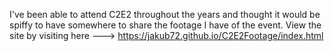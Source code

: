I've been able to attend C2E2 throughout the years and thought it would be spiffy to have somewhere to share the footage I have of the event.
View the site by visiting here ---> https://jakub72.github.io/C2E2Footage/index.html
